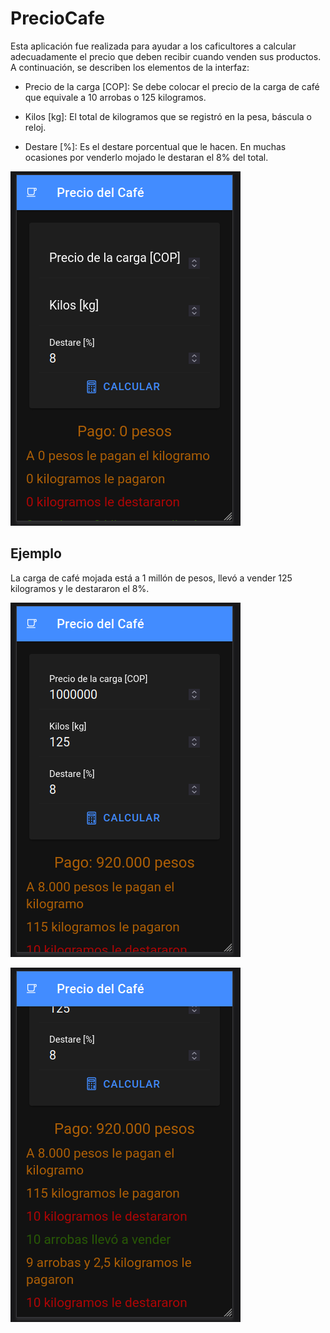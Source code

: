 # PrecioCafe

Esta aplicación fue realizada para ayudar a los caficultores a calcular adecuadamente el precio que deben recibir cuando venden sus productos. A continuación, se describen los elementos de la interfaz:

* Precio de la carga [COP]: Se debe colocar el precio de la carga de café que equivale a 10 arrobas o 125 kilogramos.

* Kilos [kg]: El total de kilogramos que se registró en la pesa, báscula o reloj.

* Destare [%]: Es el destare porcentual que le hacen. En muchas ocasiones por venderlo mojado le destaran el 8% del total.

![Imagen de interfaz](./figs/Interfaz.png)

## Ejemplo 

La carga de café mojada está a 1 millón de pesos, llevó a vender 125 kilogramos y le destararon el 8%.

![Resultado uno](./figs/Ejemplo_Parte_1.png)

![Resultado dos](./figs/Ejemplo_Parte_2.png)
